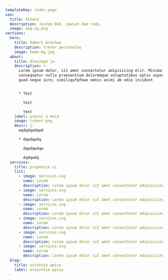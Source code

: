 ```yaml
---
templateKey: index-page
seo:
  title: Główna
  description: Jestem Bob, zawsze dam rady.
  image: img-og.png
sections:
  hero:
    title: Robert Arechwa
    description: trener personalny
    image: home-bg.jpg
  about:
    title: dlaczego ja
    description: >-
      Lorem ipsum dolor, sit amet consectetur adipisicing elit. Minima
      consequatur nulla praesentium doloremque voluptatibus optio asperiores
      quod neque iure, similiqufqfewe omnis animi ab odio incidunt 


      * Test

        test

        test
    label: więcej o mnie
    image: trener.png
    descr: |-
      wqdqdqwdqwd 

      * dqwdqwdq

        dqwdqwdqw

        dqdqwdq
  services:
    title: proponuje ci
    list:
      - image: services.svg
        name: Lorem
        description: Lorem ipsum dolor sit amet consectetur adipisicing elit.
      - image: services.svg
        name: Lorem
        description: Lorem ipsum dolor sit amet consectetur adipisicing elit.
      - image: services.svg
        name: Lorem
        description: Lorem ipsum dolor sit amet consectetur adipisicing elit.
      - image: services.svg
        name: Lorem
        description: Lorem ipsum dolor sit amet consectetur adipisicing elit.
      - image: services.svg
        name: Lorem
        description: Lorem ipsum dolor sit amet consectetur adipisicing elit.
      - image: services.svg
        name: Lorem
        description: Lorem ipsum dolor sit amet consectetur adipisicing elit.
  blog:
    title: ostatnie wpisy
    label: wszystkie wpisy
---
```

